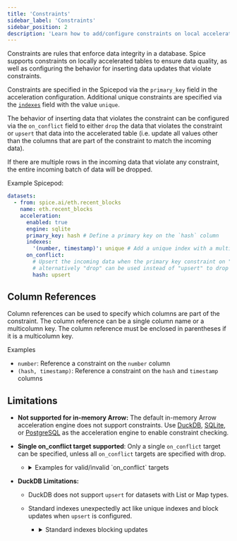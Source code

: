 ```yaml
---
title: 'Constraints'
sidebar_label: 'Constraints'
sidebar_position: 2
description: 'Learn how to add/configure constraints on local acceleration tables in Spice.'
---
```


Constraints are rules that enforce data integrity in a database. Spice supports constraints on locally accelerated tables to ensure data quality, as well as configuring the behavior for inserting data updates that violate constraints.

Constraints are specified in the Spicepod via the `primary_key` field in the acceleration configuration. Additional unique constraints are specified via the [`indexes`](./indexes.md) field with the value `unique`.

The behavior of inserting data that violates the constraint can be configured via the `on_conflict` field to either `drop` the data that violates the constraint or `upsert` that data into the accelerated table (i.e. update all values other than the columns that are part of the constraint to match the incoming data).

If there are multiple rows in the incoming data that violate any constraint, the entire incoming batch of data will be dropped.

Example Spicepod:

```yaml
datasets:
  - from: spice.ai/eth.recent_blocks
    name: eth.recent_blocks
    acceleration:
      enabled: true
      engine: sqlite
      primary_key: hash # Define a primary key on the `hash` column
      indexes:
        '(number, timestamp)': unique # Add a unique index with a multicolumn key comprised of the `number` and `timestamp` columns
      on_conflict:
        # Upsert the incoming data when the primary key constraint on "hash" is violated,
        # alternatively "drop" can be used instead of "upsert" to drop the data update.
        hash: upsert
```

## Column References

Column references can be used to specify which columns are part of the constraint. The column reference can be a single column name or a multicolumn key. The column reference must be enclosed in parentheses if it is a multicolumn key.

Examples

- `number`: Reference a constraint on the `number` column
- `(hash, timestamp)`: Reference a constraint on the `hash` and `timestamp` columns

## Limitations

- **Not supported for in-memory Arrow:** The default in-memory Arrow acceleration engine does not support constraints. Use [DuckDB](/components/data-accelerators/duckdb.md), [SQLite](/components/data-accelerators/duckdb.md), or [PostgreSQL](/components/data-accelerators/postgres/index.md) as the acceleration engine to enable constraint checking.
- **Single on_conflict target supported**: Only a single `on_conflict` target can be specified, unless all `on_conflict` targets are specified with drop.

  - <details>
      <summary>Examples for valid/invalid `on_conflict` targets</summary>
      <div>
        The following Spicepod is invalid because it specifies multiple `on_conflict` targets with `upsert`:

    :::danger[Invalid]

      ```yaml
      datasets:

      - from: spice.ai/eth.recent_blocks
        name: eth.recent_blocks
        acceleration:
        enabled: true
        engine: sqlite
        primary_key: hash
        indexes:
        "(number, timestamp)": unique
        on_conflict:
        hash: upsert
        "(number, timestamp)": upsert
      ```

    :::

          The following Spicepod is valid because it specifies multiple `on_conflict` targets with `drop`, which is allowed:

    :::tip[Valid]

      ```yaml
      datasets:

      - from: spice.ai/eth.recent_blocks
        name: eth.recent_blocks
        acceleration:
        enabled: true
        engine: sqlite
        primary_key: hash
        indexes:
        "(number, timestamp)": unique
        on_conflict:
        hash: drop
        "(number, timestamp)": drop
      ```

    :::

          The following Spicepod is invalid because it specifies multiple `on_conflict` targets with `upsert` and `drop`:

    :::danger[Invalid]
      ```yaml
      datasets:

      - from: spice.ai/eth.recent_blocks
      name: eth.recent_blocks
      acceleration:
      enabled: true
      engine: sqlite
      primary_key: hash
      indexes:
      "(number, timestamp)": unique
      on_conflict:
      hash: upsert
      "(number, timestamp)": drop
      ```

    :::

      </div>
    </details>

- **DuckDB Limitations:**

  - DuckDB does not support `upsert` for datasets with List or Map types.
  - Standard indexes unexpectedly act like unique indexes and block updates when `upsert` is configured.

    - <details>
        <summary>Standard indexes blocking updates</summary>
        <div>
          The following Spicepod specifies a standard index on the `number` column, which blocks updates when `upsert` is configured for the `hash` column:

          ```yaml
          datasets:
            - from: spice.ai/eth.recent_blocks
              name: eth.recent_blocks
              acceleration:
                enabled: true
                engine: duckdb
                primary_key: hash
                indexes:
                  number: enabled
                on_conflict:
                  hash: upsert
          ```

          The following error is returned when attempting to upsert data into the `eth.recent_blocks` table:

          ```bash
          ERROR runtime::accelerated_table::refresh: Error adding data for eth.recent_blocks: External error:
          Unable to insert into duckdb table: Binder Error: Can not assign to column 'number' because
          it has a UNIQUE/PRIMARY KEY constraint
          ```

          This is a limitation in DuckDB.

        </div>
      </details>
